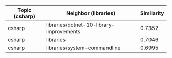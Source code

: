 | Topic (csharp) | Neighbor (libraries) | Similarity |
|-------------|-------------------|------------|
| csharp | libraries/dotnet-10-library-improvements | 0.7352 |
| csharp | libraries | 0.7046 |
| csharp | libraries/system-commandline | 0.6995 |
